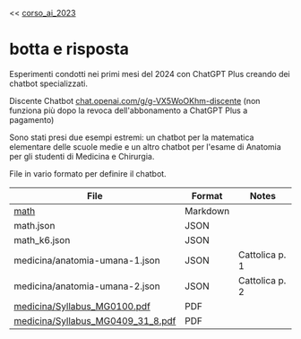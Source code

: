<< [corso_ai_2023](../corso_ai_2023.md)

# botta e risposta

Esperimenti condotti nei primi mesi del 2024 con ChatGPT Plus creando dei
chatbot specializzati.

Discente Chatbot
[chat.openai.com/g/g-VX5WoOKhm-discente](https://chat.openai.com/g/g-VX5WoOKhm-discente)
(non funziona più dopo la revoca dell'abbonamento a ChatGPT Plus a pagamento)

Sono stati presi due esempi estremi: un chatbot per la matematica elementare
delle scuole medie e un altro chatbot per l'esame di Anatomia per gli studenti
di Medicina e Chirurgia.

File in vario formato per definire il chatbot.

| File                                                                   | Format   | Notes          |
| ---------------------------------------------------------------------- | -------- | -------------- |
| [math](math.md)                                                        | Markdown |                |
| math.json                                                              | JSON     |                |
| math_k6.json                                                           | JSON     |                |
| medicina/anatomia-umana-1.json                                         | JSON     | Cattolica p. 1 |
| medicina/anatomia-umana-2.json                                         | JSON     | Cattolica p. 2 |
| [medicina/Syllabus_MG0100.pdf](medicina/Syllabus_MG0100.pdf)           | PDF      |                |
| [medicina/Syllabus_MG0409_31_8.pdf](medicina/Syllabus_MG0409_31_8.pdf) | PDF      |                |

